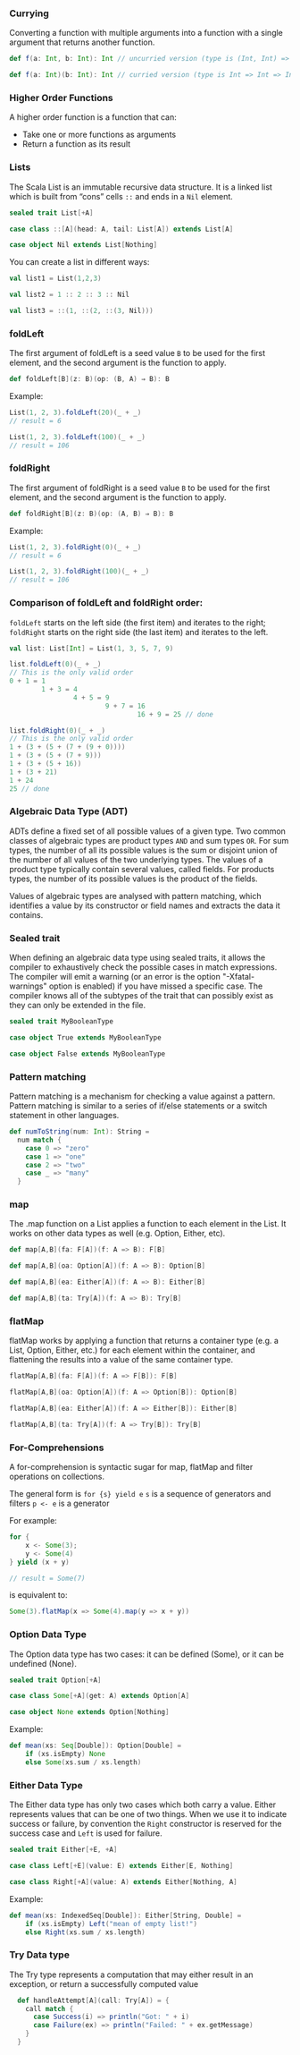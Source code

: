 ### Currying
Converting a function with multiple arguments into a function with a single argument that returns another function.

```scala
def f(a: Int, b: Int): Int // uncurried version (type is (Int, Int) => Int)

def f(a: Int)(b: Int): Int // curried version (type is Int => Int => Int)
```

### Higher Order Functions
A higher order function is a function that can:
- Take one or more functions as arguments
- Return a function as its result

### Lists
The Scala List is an immutable recursive data structure. It is a linked list which is built from “cons” cells `::` and ends in a `Nil` element.
```scala
sealed trait List[+A]

case class ::[A](head: A, tail: List[A]) extends List[A]

case object Nil extends List[Nothing]
```

You can create a list in different ways:
```scala
val list1 = List(1,2,3)

val list2 = 1 :: 2 :: 3 :: Nil

val list3 = ::(1, ::(2, ::(3, Nil)))
```

### foldLeft

The first argument of foldLeft is a seed value `B` to be used for the first element, and the second argument is the function to apply.

```scala
def foldLeft[B](z: B)(op: (B, A) ⇒ B): B
```

Example:
```scala
List(1, 2, 3).foldLeft(20)(_ + _)
// result = 6

List(1, 2, 3).foldLeft(100)(_ + _)
// result = 106
```

### foldRight
The first argument of foldRight is a seed value `B` to be used for the first element, and the second argument is the function to apply.
```scala
def foldRight[B](z: B)(op: (A, B) ⇒ B): B
```

Example:
```scala
List(1, 2, 3).foldRight(0)(_ + _)
// result = 6

List(1, 2, 3).foldRight(100)(_ + _)
// result = 106
```

### Comparison of foldLeft and foldRight order:
`foldLeft` starts on the left side (the first item) and iterates to the right; `foldRight` starts on the right side (the last item) and iterates to the left.

```scala
val list: List[Int] = List(1, 3, 5, 7, 9)

list.foldLeft(0)(_ + _)
// This is the only valid order
0 + 1 = 1
        1 + 3 = 4
                4 + 5 = 9
                        9 + 7 = 16
                                16 + 9 = 25 // done

list.foldRight(0)(_ + _)
// This is the only valid order
1 + (3 + (5 + (7 + (9 + 0))))
1 + (3 + (5 + (7 + 9)))
1 + (3 + (5 + 16))
1 + (3 + 21)
1 + 24
25 // done
```

### Algebraic Data Type (ADT)
ADTs define a fixed set of all possible values of a given type. Two common classes of algebraic types are product types `AND` and sum types `OR`. 
For sum types, the number of all its possible values is the sum or disjoint union of the number of all values of the two underlying types. 
The values of a product type typically contain several values, called fields. For products types, the number of its possible values is the product of the fields.

Values of algebraic types are analysed with pattern matching, which identifies a value by its constructor or field names and extracts the data it contains.

### Sealed trait
When defining an algebraic data type using sealed traits, it allows the compiler to exhaustively check the possible cases in match expressions.
The compiler will emit a warning (or an error is the option "-Xfatal-warnings" option is enabled) if you have missed a specific case. 
The compiler knows all of the subtypes of the trait that can possibly exist as they can only be extended in the file. 

```scala
sealed trait MyBooleanType

case object True extends MyBooleanType

case object False extends MyBooleanType
```

### Pattern matching
Pattern matching is a mechanism for checking a value against a pattern. Pattern matching is similar to a series of if/else statements or a switch statement in other languages.

```scala
def numToString(num: Int): String =
  num match {
    case 0 => "zero"
    case 1 => "one"
    case 2 => "two"
    case _ => "many"
  }
```

### map
The .map function on a List applies a function to each element in the List. It works on other data types as well (e.g. Option, Either, etc).

```scala
def map[A,B](fa: F[A])(f: A => B): F[B]

def map[A,B](oa: Option[A])(f: A => B): Option[B]

def map[A,B](ea: Either[A])(f: A => B): Either[B]

def map[A,B](ta: Try[A])(f: A => B): Try[B]
```

### flatMap
flatMap works by applying a function that returns a container type (e.g. a List, Option, Either, etc.) for each element within the container, 
and flattening the results into a value of the same container type.

```scala
flatMap[A,B](fa: F[A])(f: A => F[B]): F[B]

flatMap[A,B](oa: Option[A])(f: A => Option[B]): Option[B]

flatMap[A,B](ea: Either[A])(f: A => Either[B]): Either[B]

flatMap[A,B](ta: Try[A])(f: A => Try[B]): Try[B]
```

### For-Comprehensions
A for-comprehension is syntactic sugar for map, flatMap and filter operations on collections.

The general form is `for {s} yield e`
`s` is a sequence of generators and filters
`p <- e` is a generator

For example:
```scala
for {
    x <- Some(3);
    y <- Some(4)
} yield (x + y)

// result = Some(7)
```

is equivalent to:
```scala
Some(3).flatMap(x => Some(4).map(y => x + y))
```


### Option Data Type
The Option data type has two cases: it can be defined (Some), or it can be undefined (None).

```scala
sealed trait Option[+A]

case class Some[+A](get: A) extends Option[A]

case object None extends Option[Nothing]
```

Example:
```scala
def mean(xs: Seq[Double]): Option[Double] =
    if (xs.isEmpty) None
    else Some(xs.sum / xs.length)
```

### Either Data Type
The Either data type has only two cases which both carry a value. Either represents values that can be one of two things. 
When we use it to indicate success or failure, by convention the `Right` constructor is reserved for the success case and `Left` is used for failure.

```scala
sealed trait Either[+E, +A]

case class Left[+E](value: E) extends Either[E, Nothing]

case class Right[+A](value: A) extends Either[Nothing, A]
```

Example:
```scala
def mean(xs: IndexedSeq[Double]): Either[String, Double] =
    if (xs.isEmpty) Left("mean of empty list!")
    else Right(xs.sum / xs.length)
```

### Try Data type
The Try type represents a computation that may either result in an exception, or return a successfully computed value

```scala
  def handleAttempt[A](call: Try[A]) = {
    call match {
      case Success(i) => println("Got: " + i)
      case Failure(ex) => println("Failed: " + ex.getMessage)
    }
  }
```
